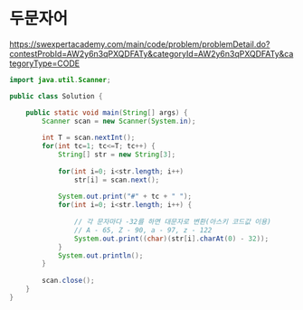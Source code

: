 # 두문자어
https://swexpertacademy.com/main/code/problem/problemDetail.do?contestProbId=AW2y6n3qPXQDFATy&categoryId=AW2y6n3qPXQDFATy&categoryType=CODE

```java
import java.util.Scanner;

public class Solution {

	public static void main(String[] args) {
		Scanner scan = new Scanner(System.in);
		
		int T = scan.nextInt();
		for(int tc=1; tc<=T; tc++) {
			String[] str = new String[3];
			
			for(int i=0; i<str.length; i++) 
				str[i] = scan.next();
			
			System.out.print("#" + tc + " ");
			for(int i=0; i<str.length; i++) {
				
				// 각 문자마다 -32를 하면 대문자로 변환(아스키 코드값 이용)
				// A - 65, Z - 90, a - 97, z - 122
				System.out.print((char)(str[i].charAt(0) - 32));
			}
			System.out.println();
		}
		
		scan.close();
	}
}
```
